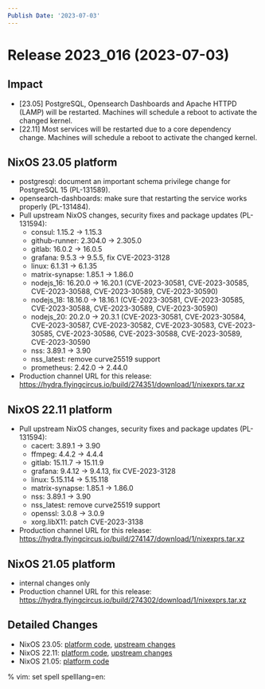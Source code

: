 ```yaml
---
Publish Date: '2023-07-03'
---
```


# Release 2023_016 (2023-07-03)

## Impact

- \[23.05\] PostgreSQL, Opensearch Dashboards and Apache HTTPD (LAMP) will be
   restarted. Machines will schedule a reboot to activate the changed
   kernel.
- \[22.11\] Most services will be restarted due to a core dependency change.
  Machines will schedule a reboot to activate the changed kernel.

## NixOS 23.05 platform

- postgresql: document an important schema privilege change for PostgreSQL 15 (PL-131589).
- opensearch-dashboards: make sure that restarting the service works properly (PL-131484).
- Pull upstream NixOS changes, security fixes and package updates (PL-131594):
  - consul: 1.15.2 -> 1.15.3
  - github-runner: 2.304.0 -> 2.305.0
  - gitlab: 16.0.2 -> 16.0.5
  - grafana: 9.5.3 -> 9.5.5, fix CVE-2023-3128
  - linux: 6.1.31 -> 6.1.35
  - matrix-synapse: 1.85.1 -> 1.86.0
  - nodejs_16: 16.20.0 -> 16.20.1
    (CVE-2023-30581, CVE-2023-30585, CVE-2023-30588, CVE-2023-30589, CVE-2023-30590)
  - nodejs_18: 18.16.0 -> 18.16.1
    (CVE-2023-30581, CVE-2023-30585, CVE-2023-30588, CVE-2023-30589, CVE-2023-30590)
  - nodejs_20: 20.2.0 -> 20.3.1
    (CVE-2023-30581, CVE-2023-30584, CVE-2023-30587, CVE-2023-30582, CVE-2023-30583, CVE-2023-30585, CVE-2023-30586, CVE-2023-30588, CVE-2023-30589, CVE-2023-30590
  - nss: 3.89.1 -> 3.90
  - nss_latest: remove curve25519 support
  - prometheus: 2.42.0 -> 2.44.0
- Production channel URL for this release: https://hydra.flyingcircus.io/build/274351/download/1/nixexprs.tar.xz

## NixOS 22.11 platform

- Pull upstream NixOS changes, security fixes and package updates (PL-131594):
  - cacert: 3.89.1 -> 3.90
  - ffmpeg: 4.4.2 -> 4.4.4
  - gitlab: 15.11.7 -> 15.11.9
  - grafana: 9.4.12 -> 9.4.13, fix CVE-2023-3128
  - linux: 5.15.114 -> 5.15.118
  - matrix-synapse: 1.85.1 -> 1.86.0
  - nss: 3.89.1 -> 3.90
  - nss_latest: remove curve25519 support
  - openssl: 3.0.8 -> 3.0.9
  - xorg.libX11: patch CVE-2023-3138
- Production channel URL for this release: https://hydra.flyingcircus.io/build/274147/download/1/nixexprs.tar.xz

## NixOS 21.05 platform

- internal changes only
- Production channel URL for this release: https://hydra.flyingcircus.io/build/274302/download/1/nixexprs.tar.xz

## Detailed Changes

- NixOS 23.05: [platform code](https://github.com/flyingcircusio/fc-nixos/compare/fc/r2023_015/23.05...8ed02e449d58fc4deda7650b8acb93cfb94ba08c),
  [upstream changes](https://github.com/flyingcircusio/nixpkgs/compare/b73bbe5b2e29337b49d6bb6e65a8f275bcce6cc1...5aaa9f9509f330332792a492a8836d68f91fa743)
- NixOS 22.11: [platform code](https://github.com/flyingcircusio/fc-nixos/compare/fc/r2023_015/22.11...3654c4e85f065aeebde93fcacb9e019d90a61d5f),
  [upstream changes](https://github.com/flyingcircusio/nixpkgs/compare/fd2c629c33c2212c4444edd8fe59d9d83276af26...8f618a6abeb34cfe698e7f0f015e8607244b36a1)
- NixOS 21.05: [platform code](https://github.com/flyingcircusio/fc-nixos/compare/fc/r2023_014/21.05...310c1f370045c4eadc943dcd2871bd1f575a967c)

% vim: set spell spelllang=en:

